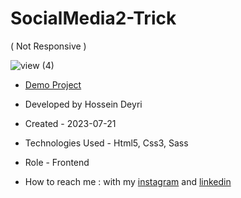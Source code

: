 # SocialMedia2-Trick
( Not Responsive )

![view (4)](https://github.com/hossein-deyri/SocialMedia2-Trick/assets/136192436/11a35830-10f3-4cce-a02e-e2c1520cd232)

- [Demo Project](https://hossein-deyri.github.io/SocialMedia2-Trick/)

- Developed by Hossein Deyri

- Created - 2023-07-21

- Technologies Used - Html5, Css3, Sass 

- Role - Frontend

- How to reach me : with my [instagram](https://www.instagram.com/hossein.deyri_web) and [linkedin](https://www.linkedin.com/in/hossein-deyri)
